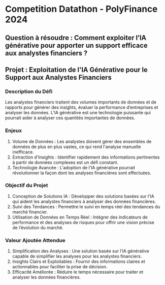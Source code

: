 # Competition Datathon - PolyFinance 2024
## Question à résoudre : Comment exploiter l’IA générative pour apporter un support efficace aux analystes financiers ?


## Projet : Exploitation de l'IA Générative pour le Support aux Analystes Financiers

### Description du Défi
Les analystes financiers traitent des volumes importants de données et de rapports pour générer des insights, évaluer la performance d’entreprises et analyser les données. L’IA générative est une technologie puissante qui pourrait aider à analyser ces quantités importantes de données.

### Enjeux
1) Volume de Données : Les analystes doivent gérer des ensembles de données de plus en plus vastes, ce qui rend l'analyse manuelle inefficace.
2) Extraction d'Insights : Identifier rapidement des informations pertinentes à partir de données complexes est un défi constant.
3) Technologie Avancée : L'adoption de l'IA générative pourrait révolutionner la façon dont les analyses financières sont effectuées.

### Objectif du Projet
1) Conception de Solutions IA : Développer des solutions basées sur l'IA qui aident les analystes financiers à analyser des données financières.
2) Suivi des Tendances : Permettre le suivi en temps réel des tendances du marché financier.
3) Utilisation de Données en Temps Réel : Intégrer des indicateurs de performance et des analyses de risques pour offrir une vision précise de l’évolution du marché.

### Valeur Ajoutée Attendue
1) Simplification des Analyses : Une solution basée sur l’IA générative capable de simplifier les analyses pour les analystes financiers.
2) Insights Clairs et Exploitables : Fournir des informations claires et actionnables pour faciliter la prise de décision.
3) Efficacité Améliorée : Réduire le temps nécessaire pour traiter et analyser les données financières.
